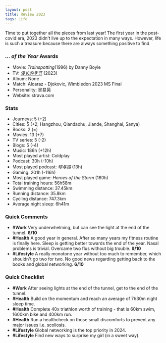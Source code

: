```yaml
---
layout: post
title: Review 2023
tags: Life
---
```


Time to put together all the pieces from last year! The first year in the post-covid era, 2023 didn't live up to the expectation in many ways. However, life is such a treasure because there are always something positive to find.

### _... of the Year_ Awards

- Movie: *Trainspotting*(1996) by Danny Boyle
- TV: [*漫长的季节*](https://movie.douban.com/subject/35588177/) (2023)
- Album: None
- Match: Alcaraz - Djokovic, Wimbledon 2023 MS Final
- Personality: 吴易昺
- Website: strava.com

### Stats

- Journeys: 5 (+2)
- Cities: 5 (+2; Hangzhou, Qiandaohu, Jiande, Shanghai, Sanya)
- Books: 2 (=)
- Movies: 13 (+7)
- TV series: 5 (-2)
- Blogs: 5 (-4)
- Music: 186h (+12h)
- Most played artist: Coldplay
- Podcast: 30h (-10h)
- Most played podcast: *球与路* (13h)
- Gaming: 201h (-116h)
- Most played game: *Heroes of the Storm* (180h)
- Total training hours: 56h58m
 - Swimming distance: 37.45km
 - Running distance: 35.8km
 - Cycling distance: 747.3km
- Average night sleep: 6h41m

### Quick Comments

- **#Work** Very underwhelming, but can see the light at the end of the tunnel. **6/10**
- **#Health** A good year in general. After so many years my fitness routine is finally here. Sleep is getting better towards the end of the year. Nasal problems is trivial. Overcame two flus without big trouble. **9/10**
- **#Lifestyle** A really monotone year without too much to remember, which shouldn't go two for two. No good news regarding getting back to the books and global networking. **6/10**

### Quick Checklist

- **#Work** After seeing lights at the end of the tunnel, get to the end of the tunnel.
- **#Health** Build on the momentum and reach an average of 7h30m night sleep time.
- **#Health** Complete 40x triathlon worth of training - that is 60km swim, 1600km bike and 400km run.
- **#Health** Run a healthcheck on those small discomforts to prevent any major issues i.e. scoliosis.
- **#Lifestyle** Global networking is the top priority in 2024.
- **#Lifestyle** Find new ways to surprise my girl (in a sweet way).
